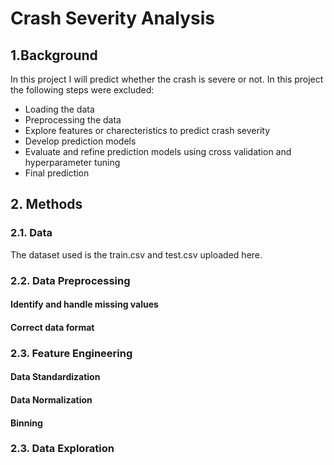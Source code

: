 
# Crash Severity Analysis #

## 1.Background ##

In this project I will predict whether the crash is severe or not. In this project the following steps were excluded:

* Loading the data
* Preprocessing the data
* Explore features or charecteristics to predict crash severity
* Develop prediction models
* Evaluate and refine prediction models using cross validation and hyperparameter tuning
* Final prediction

## 2. Methods

### 2.1. Data
The dataset used is the train.csv and test.csv uploaded here. 

### 2.2. Data Preprocessing 

#### Identify and handle missing values ####

#### Correct data format ####

### 2.3. Feature Engineering ###

#### Data Standardization ####


#### Data Normalization ####


#### Binning ####


### 2.3. Data Exploration ###



